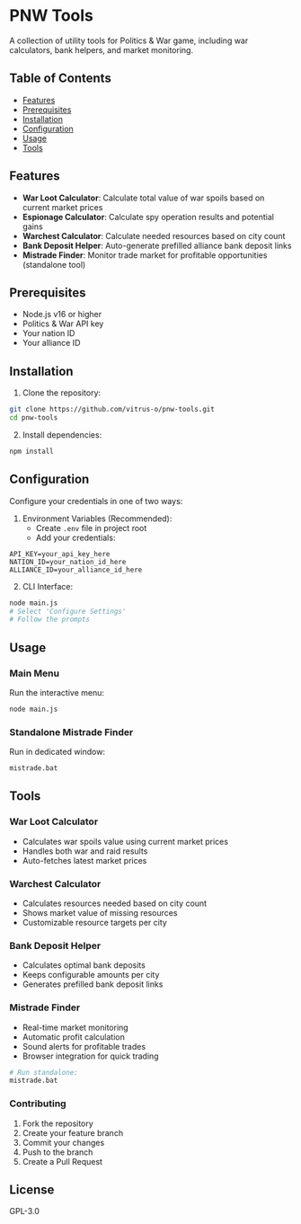 # PNW Tools

A collection of utility tools for Politics & War game, including war calculators, bank helpers, and market monitoring.

## Table of Contents
- [Features](#features)
- [Prerequisites](#prerequisites)
- [Installation](#installation)
- [Configuration](#configuration)
- [Usage](#usage)
- [Tools](#tools)

## Features
- **War Loot Calculator**: Calculate total value of war spoils based on current market prices
- **Espionage Calculator**: Calculate spy operation results and potential gains
- **Warchest Calculator**: Calculate needed resources based on city count
- **Bank Deposit Helper**: Auto-generate prefilled alliance bank deposit links
- **Mistrade Finder**: Monitor trade market for profitable opportunities (standalone tool)

## Prerequisites
- Node.js v16 or higher
- Politics & War API key
- Your nation ID
- Your alliance ID

## Installation
1. Clone the repository:
```bash
git clone https://github.com/vitrus-o/pnw-tools.git
cd pnw-tools
```

2. Install dependencies:
```bash
npm install
```

## Configuration
Configure your credentials in one of two ways:

1. Environment Variables (Recommended):
   - Create `.env` file in project root
   - Add your credentials:
```plaintext
API_KEY=your_api_key_here
NATION_ID=your_nation_id_here
ALLIANCE_ID=your_alliance_id_here
```

2. CLI Interface:
```bash
node main.js
# Select 'Configure Settings'
# Follow the prompts
```

## Usage

### Main Menu
Run the interactive menu:
```bash
node main.js
```

### Standalone Mistrade Finder
Run in dedicated window:
```bash
mistrade.bat
```

## Tools

### War Loot Calculator
- Calculates war spoils value using current market prices
- Handles both war and raid results
- Auto-fetches latest market prices

### Warchest Calculator
- Calculates resources needed based on city count
- Shows market value of missing resources
- Customizable resource targets per city

### Bank Deposit Helper
- Calculates optimal bank deposits
- Keeps configurable amounts per city
- Generates prefilled bank deposit links

### Mistrade Finder
- Real-time market monitoring
- Automatic profit calculation
- Sound alerts for profitable trades
- Browser integration for quick trading
```bash
# Run standalone:
mistrade.bat
```

### Contributing
1. Fork the repository
2. Create your feature branch
3. Commit your changes
4. Push to the branch
5. Create a Pull Request

## License
GPL-3.0